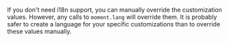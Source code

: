   If you don't need i18n support, you can manually override the customization values. 
  However, any calls to `moment.lang` will override them. It is probably safer to create a language for your specific customizations than to override these values manually.